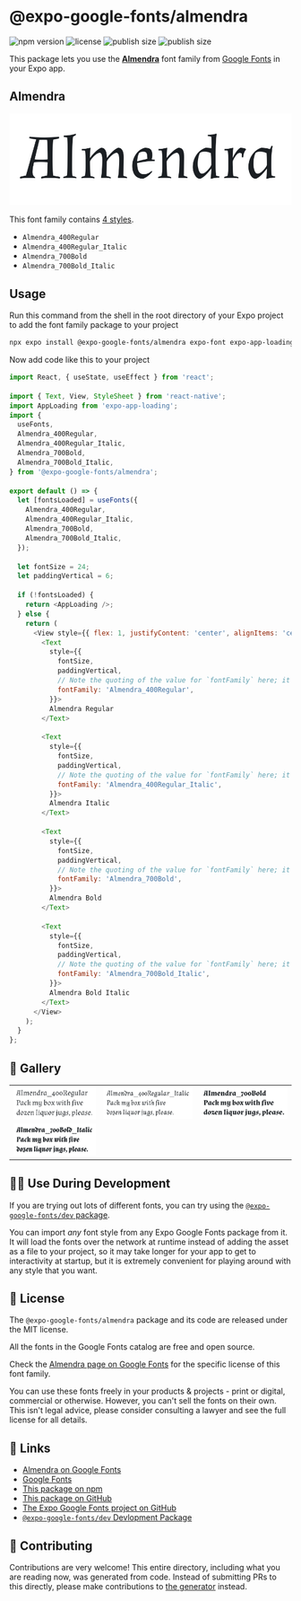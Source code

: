 # @expo-google-fonts/almendra

![npm version](https://flat.badgen.net/npm/v/@expo-google-fonts/almendra)
![license](https://flat.badgen.net/github/license/expo/google-fonts)
![publish size](https://flat.badgen.net/packagephobia/install/@expo-google-fonts/almendra)
![publish size](https://flat.badgen.net/packagephobia/publish/@expo-google-fonts/almendra)

This package lets you use the [**Almendra**](https://fonts.google.com/specimen/Almendra) font family from [Google Fonts](https://fonts.google.com/) in your Expo app.

## Almendra

![Almendra](./font-family.png)

This font family contains [4 styles](#-gallery).

- `Almendra_400Regular`
- `Almendra_400Regular_Italic`
- `Almendra_700Bold`
- `Almendra_700Bold_Italic`

## Usage

Run this command from the shell in the root directory of your Expo project to add the font family package to your project
```sh
npx expo install @expo-google-fonts/almendra expo-font expo-app-loading
```

Now add code like this to your project
```js
import React, { useState, useEffect } from 'react';

import { Text, View, StyleSheet } from 'react-native';
import AppLoading from 'expo-app-loading';
import {
  useFonts,
  Almendra_400Regular,
  Almendra_400Regular_Italic,
  Almendra_700Bold,
  Almendra_700Bold_Italic,
} from '@expo-google-fonts/almendra';

export default () => {
  let [fontsLoaded] = useFonts({
    Almendra_400Regular,
    Almendra_400Regular_Italic,
    Almendra_700Bold,
    Almendra_700Bold_Italic,
  });

  let fontSize = 24;
  let paddingVertical = 6;

  if (!fontsLoaded) {
    return <AppLoading />;
  } else {
    return (
      <View style={{ flex: 1, justifyContent: 'center', alignItems: 'center' }}>
        <Text
          style={{
            fontSize,
            paddingVertical,
            // Note the quoting of the value for `fontFamily` here; it expects a string!
            fontFamily: 'Almendra_400Regular',
          }}>
          Almendra Regular
        </Text>

        <Text
          style={{
            fontSize,
            paddingVertical,
            // Note the quoting of the value for `fontFamily` here; it expects a string!
            fontFamily: 'Almendra_400Regular_Italic',
          }}>
          Almendra Italic
        </Text>

        <Text
          style={{
            fontSize,
            paddingVertical,
            // Note the quoting of the value for `fontFamily` here; it expects a string!
            fontFamily: 'Almendra_700Bold',
          }}>
          Almendra Bold
        </Text>

        <Text
          style={{
            fontSize,
            paddingVertical,
            // Note the quoting of the value for `fontFamily` here; it expects a string!
            fontFamily: 'Almendra_700Bold_Italic',
          }}>
          Almendra Bold Italic
        </Text>
      </View>
    );
  }
};

```

## 🔡 Gallery


||||
|-|-|-|
|![Almendra_400Regular](./Almendra_400Regular.ttf.png)|![Almendra_400Regular_Italic](./Almendra_400Regular_Italic.ttf.png)|![Almendra_700Bold](./Almendra_700Bold.ttf.png)||
|![Almendra_700Bold_Italic](./Almendra_700Bold_Italic.ttf.png)||||


## 👩‍💻 Use During Development

If you are trying out lots of different fonts, you can try using the [`@expo-google-fonts/dev` package](https://github.com/expo/google-fonts/tree/master/font-packages/dev#readme).

You can import *any* font style from any Expo Google Fonts package from it. It will load the fonts
over the network at runtime instead of adding the asset as a file to your project, so it may take longer
for your app to get to interactivity at startup, but it is extremely convenient
for playing around with any style that you want.

## 📖 License

The `@expo-google-fonts/almendra` package and its code are released under the MIT license.

All the fonts in the Google Fonts catalog are free and open source.

Check the [Almendra page on Google Fonts](https://fonts.google.com/specimen/Almendra) for the specific license of this font family.

You can use these fonts freely in your products & projects - print or digital, commercial or otherwise. However, you can't sell the fonts on their own. This isn't legal advice, please consider consulting a lawyer and see the full license for all details.

## 🔗 Links

- [Almendra on Google Fonts](https://fonts.google.com/specimen/Almendra)
- [Google Fonts](https://fonts.google.com/)
- [This package on npm](https://www.npmjs.com/package/@expo-google-fonts/almendra)
- [This package on GitHub](https://github.com/expo/google-fonts/tree/master/font-packages/almendra)
- [The Expo Google Fonts project on GitHub](https://github.com/expo/google-fonts)
- [`@expo-google-fonts/dev` Devlopment Package](https://github.com/expo/google-fonts/tree/master/font-packages/dev)

## 🤝 Contributing

Contributions are very welcome! This entire directory, including what you are reading now, was generated from code. Instead of submitting PRs to this directly, please make contributions to [the generator](https://github.com/expo/google-fonts/tree/master/packages/generator) instead.
